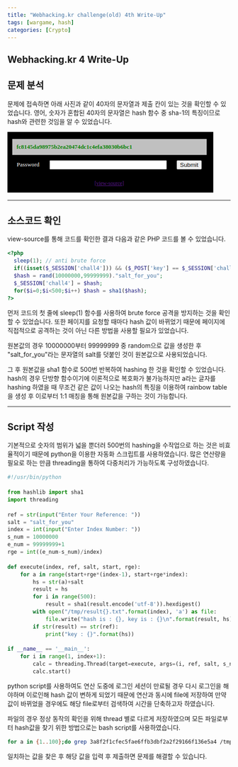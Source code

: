 ```yaml
---
title: "Webhacking.kr challenge(old) 4th Write-Up"
tags: [wargame, hash]
categories: [Crypto]
---
```


Webhacking.kr 4 Write-Up
------------------------

## **문제 분석**

문제에 접속하면 아래 사진과 같이 40자의 문자열과 제출 칸이 있는 것을 확인할 수 있었습니다. 영어, 숫자가 혼합된 40자의 문자열은 hash 함수 중 sha-1의 특징이므로 hash와 관련한 것임을 알 수 있었습니다.

![Webhacking.kr_4_Main](https://raw.githubusercontent.com/Jun-Project-LAB/Jun-Project-LAB.github.io/main/_image/webhacking_kr_4_main.png)

* * *

## **소스코드 확인**

view-source를 통해 코드를 확인한 결과 다음과 같은 PHP 코드를 볼 수 있었습니다.

```php
<?php
  sleep(1); // anti brute force
  if((isset($_SESSION['chall4'])) && ($_POST['key'] == $_SESSION['chall4'])) solve(4);
  $hash = rand(10000000,99999999)."salt_for_you";
  $_SESSION['chall4'] = $hash;
  for($i=0;$i<500;$i++) $hash = sha1($hash);
?>
```

먼저 코드의 첫 줄에 sleep(1) 함수를 사용하여 brute force 공격을 방지하는 것을 확인할 수 있었습니다. 또한 페이지를 요청할 때마다 hash 값이 바뀌었기 때문에 페이지에 직접적으로 공격하는 것이 아닌 다른 방법을 사용할 필요가 있었습니다.

원본값의 경우 10000000부터 99999999 중 random으로 값을 생성한 후 "salt_for_you"라는 문자열의 salt를 덧붙인 것이 원본값으로 사용되었습니다.

그 후 원본값을 sha1 함수로 500번 반복하여 hashing 한 것을 확인할 수 있었습니다. hash의 경우 단방향 함수이기에 이론적으로 복호화가 불가능하지만 a라는 글자를 hashing 하였을 때 무조건 같은 값이 나오는 hash의 특징을 이용하여 rainbow table을 생성 후 이로부터 1:1 매칭을 통해 원본값을 구하는 것이 가능합니다.

* * *

## **Script 작성**

기본적으로 숫자의 범위가 넓을 뿐더러 500번의 hashing을 수작업으로 하는 것은 비효율적이기 때문에 python을 이용한 자동화 스크립트를 사용하였습니다. 많은 연산량을 필요로 하는 만큼 threading을 통하여 다중처리가 가능하도록 구성하였습니다.

```python
#!/usr/bin/python

from hashlib import sha1
import threading

ref = str(input("Enter Your Reference: "))
salt = "salt_for_you"
index = int(input("Enter Index Number: "))
s_num = 10000000
e_num = 99999999+1
rge = int((e_num-s_num)/index)

def execute(index, ref, salt, start, rge):
    for a in range(start+rge*(index-1), start+rge*index):
        hs = str(a)+salt
        result = hs
        for i in range(500):
            result = sha1(result.encode('utf-8')).hexdigest()
        with open("/tmp/result{}.txt".format(index), 'a') as file:
            file.write("hash is : {}, key is : {}\n".format(result, hs))
        if str(result) == str(ref):
            print("key : {}".format(hs))

if __name__ == '__main__':
    for i in range(1, index+1):
        calc = threading.Thread(target=execute, args=(i, ref, salt, s_num, rge))
        calc.start()
```

python script를 사용하여도 연산 도중에 로그인 세션이 만료될 경우 다시 로그인을 해야하며 이로인해 hash 값이 변하게 되었기 때문에 연산과 동시에 file에 저장하여 만약 값이 바뀌었을 경우에도 해당 file로부터 검색하여 시간을 단축하고자 하였습니다.

파일의 경우 정상 동작의 확인을 위해 thread 별로 다르게 저장하였으며 모든 파일로부터 hash값을 찾기 위한 방법으로는 bash script를 사용하였습니다.

```bash
for a in {1..100};do grep 3a8f2f1cfec5fae6ffb3dbf2a2f29166f136e5a4 /tmp/result$a.txt;done
```

일치하는 값을 찾은 후 해당 값을 입력 후 제출하면 문제를 해결할 수 있습니다.
